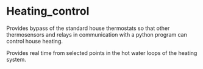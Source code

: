 Heating_control
===============

Provides bypass of the standard house thermostats so that other thermosensors and relays in communication with a python 
program can control house heating. 

Provides real time from selected points in the hot water loops of the heating system.
